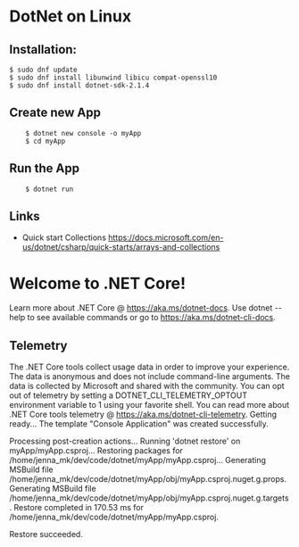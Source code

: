# DotNet on Linux

## Installation:
```
$ sudo dnf update
$ sudo dnf install libunwind libicu compat-openssl10
$ sudo dnf install dotnet-sdk-2.1.4
```

## Create new App
```
    $ dotnet new console -o myApp
    $ cd myApp
```

## Run the App
```
    $ dotnet run
```

## Links
- Quick start Collections
https://docs.microsoft.com/en-us/dotnet/csharp/quick-starts/arrays-and-collections


# Welcome to .NET Core!
Learn more about .NET Core @ https://aka.ms/dotnet-docs. Use dotnet --help to see available commands or go to https://aka.ms/dotnet-cli-docs.

## Telemetry
The .NET Core tools collect usage data in order to improve your experience. The data is anonymous and does not include command-line arguments. The data is collected by Microsoft and shared with the community.
You can opt out of telemetry by setting a DOTNET_CLI_TELEMETRY_OPTOUT environment variable to 1 using your favorite shell.
You can read more about .NET Core tools telemetry @ https://aka.ms/dotnet-cli-telemetry.
Getting ready...
The template "Console Application" was created successfully.

Processing post-creation actions...
Running 'dotnet restore' on myApp/myApp.csproj...
  Restoring packages for /home/jenna_mk/dev/code/dotnet/myApp/myApp.csproj...
  Generating MSBuild file /home/jenna_mk/dev/code/dotnet/myApp/obj/myApp.csproj.nuget.g.props.
  Generating MSBuild file /home/jenna_mk/dev/code/dotnet/myApp/obj/myApp.csproj.nuget.g.targets.
  Restore completed in 170.53 ms for /home/jenna_mk/dev/code/dotnet/myApp/myApp.csproj.

Restore succeeded.

